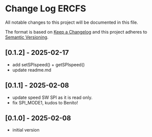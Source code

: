 # Change Log ERCFS

All notable changes to this project will be documented in this file.

The format is based on [Keep a Changelog](http://keepachangelog.com/)
and this project adheres to [Semantic Versioning](http://semver.org/).


## [0.1.2] - 2025-02-17
- add setSPIspeed() + getSPIspeed()
- update readme.md

## [0.1.1] - 2025-02-08
- update speed SW SPI as it is read only.
- fix SPI_MODE1, kudos to Benito!


## [0.1.0] - 2025-02-08
- initial version

